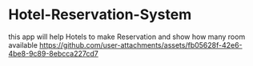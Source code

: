 # Hotel-Reservation-System
this app will help Hotels to make Reservation  and show how many room available
https://github.com/user-attachments/assets/fb05628f-42e6-4be8-9c89-8ebcca227cd7
